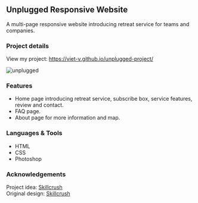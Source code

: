## Unplugged Responsive Website
A multi-page responsive website introducing retreat service for teams and companies.

### Project details
View my project: https://viet-v.github.io/unplugged-project/


![unplugged](https://user-images.githubusercontent.com/91053355/140533300-8eb923b1-458c-4d84-a4d4-1edaace75cc2.jpg)

### Features
- Home page introducing retreat service, subscribe box, service features, review and contact.
- FAQ page.
- About page for more information and map.

### Languages & Tools
- HTML
- CSS
- Photoshop

### Acknowledgements
Project idea: [Skillcrush](https://skillcrush.com/) <br>
Original design: [Skillcrush](https://skillcrush.com/)
